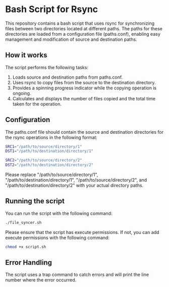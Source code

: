 # Bash Script for Rsync

This repository contains a bash script that uses rsync for synchronizing files between two directories located at different paths. The paths for these directories are loaded from a configuration file (paths.conf), enabling easy management and modification of source and destination paths.

## How it works

The script performs the following tasks:

1. Loads source and destination paths from paths.conf.
2. Uses rsync to copy files from the source to the destination directory.
3. Provides a spinning progress indicator while the copying operation is ongoing.
4. Calculates and displays the number of files copied and the total time taken for the operation.

## Configuration

The paths.conf file should contain the source and destination directories for the rsync operations in the following format:

```bash
SRC1="/path/to/source/directory/1"
DST1="/path/to/destination/directory/1"

SRC2="/path/to/source/directory/2"
DST2="/path/to/destination/directory/2"
```

Please replace "/path/to/source/directory/1", "/path/to/destination/directory/1", "/path/to/source/directory/2", and "/path/to/destination/directory/2" with your actual directory paths.

## Running the script

You can run the script with the following command:

```bash
./file_syncer.sh
```

Please ensure that the script has execute permissions. If not, you can add execute permissions with the following command:

```bash
chmod +x script.sh
```

## Error Handling

The script uses a trap command to catch errors and will print the line number where the error occurred.
